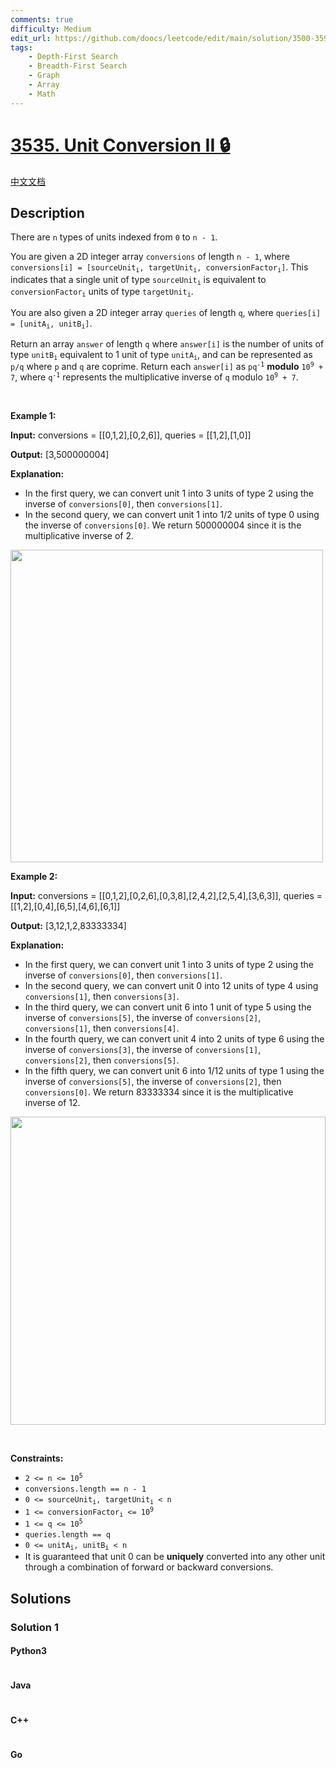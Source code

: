 ```yaml
---
comments: true
difficulty: Medium
edit_url: https://github.com/doocs/leetcode/edit/main/solution/3500-3599/3535.Unit%20Conversion%20II/README_EN.md
tags:
    - Depth-First Search
    - Breadth-First Search
    - Graph
    - Array
    - Math
---
```


<!-- problem:start -->

# [3535. Unit Conversion II 🔒](https://leetcode.com/problems/unit-conversion-ii)

[中文文档](/solution/3500-3599/3535.Unit%20Conversion%20II/README.md)

## Description

<!-- description:start -->

<p>There are <code>n</code> types of units indexed from <code>0</code> to <code>n - 1</code>.</p>

<p>You are given a 2D integer array <code>conversions</code> of length <code>n - 1</code>, where <code>conversions[i] = [sourceUnit<sub>i</sub>, targetUnit<sub>i</sub>, conversionFactor<sub>i</sub>]</code>. This indicates that a single unit of type <code>sourceUnit<sub>i</sub></code> is equivalent to <code>conversionFactor<sub>i</sub></code> units of type <code>targetUnit<sub>i</sub></code>.</p>

<p>You are also given a 2D integer array <code>queries</code> of length <code>q</code>, where <code>queries[i] = [unitA<sub>i</sub>, unitB<sub>i</sub>]</code>.</p>

<p>Return an array <code face="monospace">answer</code> of length <code>q</code> where <code>answer[i]</code> is the number of units of type <code>unitB<sub>i</sub></code> equivalent to 1 unit of type <code>unitA<sub>i</sub></code>, and can be represented as <code>p/q</code> where <code>p</code> and <code>q</code> are coprime. Return each <code>answer[i]</code> as <code>pq<sup>-1</sup></code> <strong>modulo</strong> <code>10<sup>9</sup> + 7</code>, where <code>q<sup>-1</sup></code> represents the multiplicative inverse of <code>q</code> modulo <code>10<sup>9</sup> + 7</code>.</p>

<p>&nbsp;</p>
<p><strong class="example">Example 1:</strong></p>

<div class="example-block">
<p><strong>Input:</strong> <span class="example-io">conversions = [[0,1,2],[0,2,6]], queries = [[1,2],[1,0]]</span></p>

<p><strong>Output:</strong> <span class="example-io">[3,500000004]</span></p>

<p><strong>Explanation:</strong></p>

<ul>
	<li>In the first query, we can convert unit 1 into 3 units of type 2 using the inverse of <code>conversions[0]</code>, then <code>conversions[1]</code>.</li>
	<li>In the second query, we can convert unit 1 into 1/2 units of type 0 using the inverse of <code>conversions[0]</code>. We return 500000004 since it is the multiplicative inverse of 2.</li>
</ul>
<img alt="" src="https://fastly.jsdelivr.net/gh/doocs/leetcode@main/solution/3500-3599/3535.Unit%20Conversion%20II/images/example1.png" style="width: 500px; height: 500px;" /></div>

<p><strong class="example">Example 2:</strong></p>

<div class="example-block">
<p><strong>Input:</strong> <span class="example-io">conversions = [[0,1,2],[0,2,6],[0,3,8],[2,4,2],[2,5,4],[3,6,3]], queries = [[1,2],[0,4],[6,5],[4,6],[6,1]]</span></p>

<p><strong>Output:</strong> <span class="example-io">[3,12,1,2,83333334]</span></p>

<p><strong>Explanation:</strong></p>

<ul>
	<li>In the first query, we can convert unit 1 into 3 units of type 2 using the inverse of <code>conversions[0]</code>, then <code>conversions[1]</code>.</li>
	<li>In the second query, we can convert unit 0 into 12 units of type 4 using <code>conversions[1]</code>, then <code>conversions[3]</code>.</li>
	<li>In the third query, we can convert unit 6 into 1 unit of type 5 using the inverse of <code>conversions[5]</code>, the inverse of <code>conversions[2]</code>, <code>conversions[1]</code>, then <code>conversions[4]</code>.</li>
	<li>In the fourth query, we can convert unit 4 into 2 units of type 6 using the inverse of <code>conversions[3]</code>, the inverse of <code>conversions[1]</code>, <code>conversions[2]</code>, then <code>conversions[5]</code>.</li>
	<li>In the fifth query, we can convert unit 6 into 1/12 units of type 1 using the inverse of <code>conversions[5]</code>, the inverse of <code>conversions[2]</code>, then <code>conversions[0]</code>. We return 83333334 since it is the multiplicative inverse of 12.</li>
</ul>
<img alt="" src="https://fastly.jsdelivr.net/gh/doocs/leetcode@main/solution/3500-3599/3535.Unit%20Conversion%20II/images/example2.png" style="width: 504px; height: 493px;" /></div>

<p>&nbsp;</p>
<p><strong>Constraints:</strong></p>

<ul>
	<li><code>2 &lt;= n &lt;= 10<sup>5</sup></code></li>
	<li><code>conversions.length == n - 1</code></li>
	<li><code>0 &lt;= sourceUnit<sub>i</sub>, targetUnit<sub>i</sub> &lt; n</code></li>
	<li><code>1 &lt;= conversionFactor<sub>i</sub> &lt;= 10<sup>9</sup></code></li>
	<li><code>1 &lt;= q &lt;= 10<sup>5</sup></code></li>
	<li><code>queries.length == q</code></li>
	<li><code>0 &lt;= unitA<sub>i</sub>, unitB<sub>i</sub> &lt; n</code></li>
	<li>It is guaranteed that unit 0 can be <strong>uniquely</strong> converted into any other unit through a combination of forward or backward conversions.</li>
</ul>

<!-- description:end -->

## Solutions

<!-- solution:start -->

### Solution 1

<!-- tabs:start -->

#### Python3

```python

```

#### Java

```java

```

#### C++

```cpp

```

#### Go

```go

```

<!-- tabs:end -->

<!-- solution:end -->

<!-- problem:end -->
